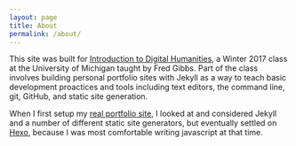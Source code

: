 ```yaml
---
layout: page
title: About
permalink: /about/
---
```


This site was built for [Introduction to Digital Humanities](http://fredgibbs.net/courses/digital-methods/index.html), a Winter 2017 class at the University of Michigan taught by Fred Gibbs. Part of the class involves building personal portfolio sites with Jekyll as a way to teach basic development proactices and tools including text editors, the command line, git, GitHub, and static site generation.

When I first setup my [real portfolio site](http://joshromero.com), I looked at and considered Jekyll and a number of different static site generators, but eventually settled on [Hexo](https://hexo.io/), because I was most comfortable writing javascript at that time.
